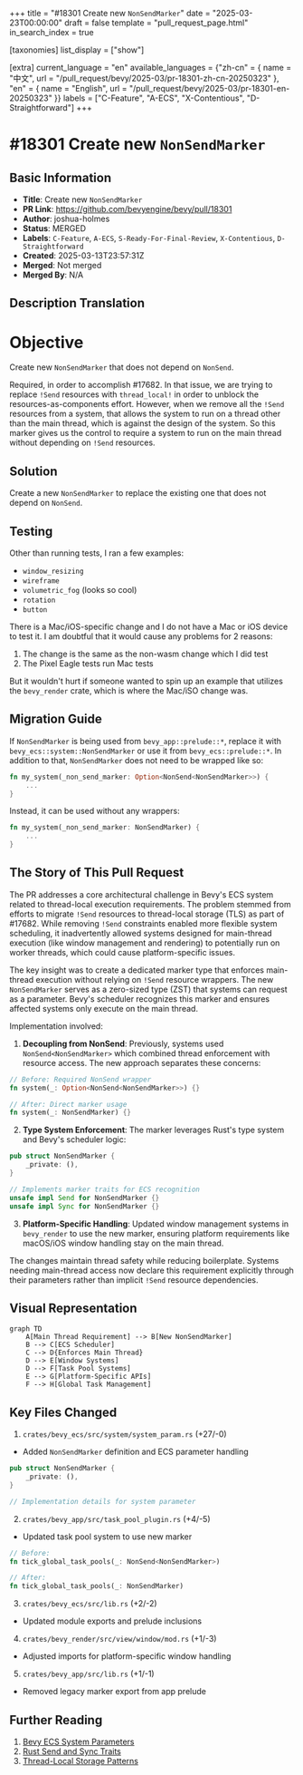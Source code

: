 +++
title = "#18301 Create new `NonSendMarker`"
date = "2025-03-23T00:00:00"
draft = false
template = "pull_request_page.html"
in_search_index = true

[taxonomies]
list_display = ["show"]

[extra]
current_language = "en"
available_languages = {"zh-cn" = { name = "中文", url = "/pull_request/bevy/2025-03/pr-18301-zh-cn-20250323" }, "en" = { name = "English", url = "/pull_request/bevy/2025-03/pr-18301-en-20250323" }}
labels = ["C-Feature", "A-ECS", "X-Contentious", "D-Straightforward"]
+++

# #18301 Create new `NonSendMarker`

## Basic Information
- **Title**: Create new `NonSendMarker`
- **PR Link**: https://github.com/bevyengine/bevy/pull/18301
- **Author**: joshua-holmes
- **Status**: MERGED
- **Labels**: `C-Feature`, `A-ECS`, `S-Ready-For-Final-Review`, `X-Contentious`, `D-Straightforward`
- **Created**: 2025-03-13T23:57:31Z
- **Merged**: Not merged
- **Merged By**: N/A

## Description Translation
# Objective

Create new `NonSendMarker` that does not depend on `NonSend`.

Required, in order to accomplish #17682. In that issue, we are trying to replace `!Send` resources with `thread_local!` in order to unblock the resources-as-components effort. However, when we remove all the `!Send` resources from a system, that allows the system to run on a thread other than the main thread, which is against the design of the system. So this marker gives us the control to require a system to run on the main thread without depending on `!Send` resources.

## Solution

Create a new `NonSendMarker` to replace the existing one that does not depend on `NonSend`.

## Testing

Other than running tests, I ran a few examples:
- `window_resizing`
- `wireframe`
- `volumetric_fog` (looks so cool)
- `rotation`
- `button`

There is a Mac/iOS-specific change and I do not have a Mac or iOS device to test it. I am doubtful that it would cause any problems for 2 reasons:
1. The change is the same as the non-wasm change which I did test
2. The Pixel Eagle tests run Mac tests

But it wouldn't hurt if someone wanted to spin up an example that utilizes the `bevy_render` crate, which is where the Mac/iSO change was.

## Migration Guide

If `NonSendMarker` is being used from `bevy_app::prelude::*`, replace it with `bevy_ecs::system::NonSendMarker` or use it from `bevy_ecs::prelude::*`. In addition to that, `NonSendMarker` does not need to be wrapped like so:
```rust
fn my_system(_non_send_marker: Option<NonSend<NonSendMarker>>) {
    ...
}
```

Instead, it can be used without any wrappers:
```rust
fn my_system(_non_send_marker: NonSendMarker) {
    ...
}
```

## The Story of This Pull Request

The PR addresses a core architectural challenge in Bevy's ECS system related to thread-local execution requirements. The problem stemmed from efforts to migrate `!Send` resources to thread-local storage (TLS) as part of #17682. While removing `!Send` constraints enabled more flexible system scheduling, it inadvertently allowed systems designed for main-thread execution (like window management and rendering) to potentially run on worker threads, which could cause platform-specific issues.

The key insight was to create a dedicated marker type that enforces main-thread execution without relying on `!Send` resource wrappers. The new `NonSendMarker` serves as a zero-sized type (ZST) that systems can request as a parameter. Bevy's scheduler recognizes this marker and ensures affected systems only execute on the main thread.

Implementation involved:

1. **Decoupling from NonSend**: Previously, systems used `NonSend<NonSendMarker>` which combined thread enforcement with resource access. The new approach separates these concerns:

```rust
// Before: Required NonSend wrapper
fn system(_: Option<NonSend<NonSendMarker>>) {}

// After: Direct marker usage
fn system(_: NonSendMarker) {}
```

2. **Type System Enforcement**: The marker leverages Rust's type system and Bevy's scheduler logic:
```rust
pub struct NonSendMarker {
    _private: (),
}

// Implements marker traits for ECS recognition
unsafe impl Send for NonSendMarker {}
unsafe impl Sync for NonSendMarker {}
```

3. **Platform-Specific Handling**: Updated window management systems in `bevy_render` to use the new marker, ensuring platform requirements like macOS/iOS window handling stay on the main thread.

The changes maintain thread safety while reducing boilerplate. Systems needing main-thread access now declare this requirement explicitly through their parameters rather than implicit `!Send` resource dependencies.

## Visual Representation

```mermaid
graph TD
    A[Main Thread Requirement] --> B[New NonSendMarker]
    B --> C[ECS Scheduler]
    C --> D{Enforces Main Thread}
    D --> E[Window Systems]
    D --> F[Task Pool Systems]
    E --> G[Platform-Specific APIs]
    F --> H[Global Task Management]
```

## Key Files Changed

1. `crates/bevy_ecs/src/system/system_param.rs` (+27/-0)
- Added `NonSendMarker` definition and ECS parameter handling
```rust
pub struct NonSendMarker {
    _private: (),
}

// Implementation details for system parameter
```

2. `crates/bevy_app/src/task_pool_plugin.rs` (+4/-5)
- Updated task pool system to use new marker
```rust
// Before:
fn tick_global_task_pools(_: NonSend<NonSendMarker>)

// After:
fn tick_global_task_pools(_: NonSendMarker)
```

3. `crates/bevy_ecs/src/lib.rs` (+2/-2)
- Updated module exports and prelude inclusions

4. `crates/bevy_render/src/view/window/mod.rs` (+1/-3)
- Adjusted imports for platform-specific window handling

5. `crates/bevy_app/src/lib.rs` (+1/-1)
- Removed legacy marker export from app prelude

## Further Reading

1. [Bevy ECS System Parameters](https://bevyengine.org/learn/book/next/programming/ecs/system-parameters/)
2. [Rust Send and Sync Traits](https://doc.rust-lang.org/nomicon/send-and-sync.html)
3. [Thread-Local Storage Patterns](https://rust-lang.github.io/rfcs/2144-type-safe-thread-local-storage.html)